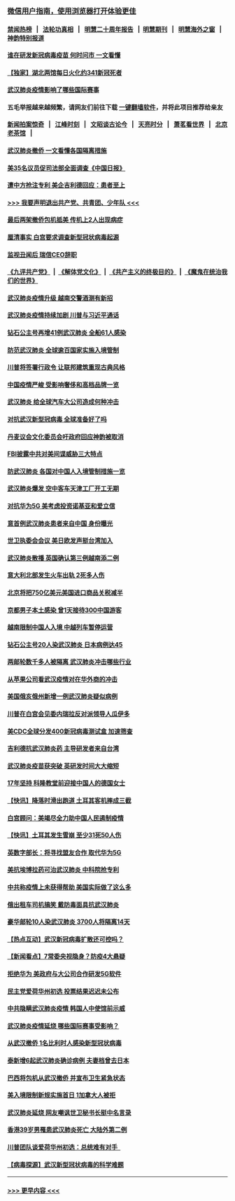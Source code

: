 ### [微信用户指南，使用浏览器打开体验更佳](https://github.com/gfw-breaker/banned-news1/blob/master/indexes/wechat-guide.md?t=0)
#### [禁闻热榜](热点新闻.md?t=0)  &nbsp;&nbsp;|&nbsp;&nbsp; [法轮功真相](https://github.com/gfw-breaker/truth/blob/master/README.md?t=0) &nbsp;&nbsp;|&nbsp;&nbsp; [明慧二十周年报告](https://github.com/gfw-breaker/mh-reports/blob/master/README.md?t=0) &nbsp;&nbsp;|&nbsp;&nbsp;[明慧期刊](https://github.com/gfw-breaker/mh-qikan) &nbsp;&nbsp;|&nbsp;&nbsp; [明慧海外之窗](https://github.com/gfw-breaker/mh-news/blob/master/README.md?t=0) &nbsp;&nbsp;|&nbsp;&nbsp; [神韵特别报道](https://github.com/gfw-breaker/mh-news/blob/master/shenyun.md?t=0)
#### [谁在研发新冠病毒疫苗 何时问市 一文看懂](../pages/nsc418/n11852840.md?t=02081011) 
#### [【独家】湖北两馆每日火化约341新冠死者](../pages/nsc418/n11845444.md?t=02081011) 
#### [武汉肺炎疫情影响了哪些国际赛事](../pages/nsc418/n11852441.md?t=02081011) 
#### 五毛举报越来越频繁，请网友们前往下载 [一键翻墙软件](https://github.com/gfw-breaker/ssr-accounts)，并将此项目推荐给亲友
#### [新闻拍案惊奇](https://github.com/gfw-breaker/banned-news1/blob/master/pages/link4.md) &nbsp;&nbsp;|&nbsp;&nbsp; [江峰时刻](https://github.com/gfw-breaker/banned-news1/blob/master/pages/link4.md) &nbsp;&nbsp;|&nbsp;&nbsp; [文昭谈古论今](https://github.com/gfw-breaker/banned-news1/blob/master/pages/link4.md) &nbsp;&nbsp;|&nbsp;&nbsp; [天亮时分](https://github.com/gfw-breaker/banned-news1/blob/master/pages/link4.md) &nbsp;&nbsp;|&nbsp;&nbsp; [萧茗看世界](https://github.com/gfw-breaker/banned-news1/blob/master/pages/link4.md) &nbsp;&nbsp;|&nbsp;&nbsp; [北京老茶馆](https://github.com/gfw-breaker/banned-news1/blob/master/pages/link4.md) &nbsp;&nbsp;|&nbsp;&nbsp; 
#### [武汉肺炎撤侨 一文看懂各国隔离措施](../pages/nsc418/n11844216.md?t=02081011) 
#### [美35名议员促司法部全面调查《中国日报》](../pages/nsc418/n11852435.md?t=02081011) 
#### [遭中方抢注专利 美企吉利德回应：患者至上](../pages/nsc418/n11852037.md?t=02081011) 
#### [>>> 我要声明退出共产党、共青团、少年队 <<<](https://github.com/begood0513/goodnews/blob/master/quit/letter.md) 
#### [最后两架撤侨包机抵美 传机上2人出现病症](../pages/nsc418/n11852173.md?t=02081011) 
#### [厘清事实 白宫要求调查新型冠状病毒起源](../pages/nsc418/n11852106.md?t=02081011) 
#### [监视丑闻后 瑞信CEO辞职](../pages/nsc418/n11852127.md?t=02081011) 
#### [《九评共产党》](https://github.com/begood0513/9ping.md/blob/master/README.md) &nbsp;|&nbsp; [《解体党文化》](../../../../jtdwh.md/blob/master/README.md)  &nbsp;|&nbsp; [《共产主义的终极目的》](../../../../gczydzjmd.md/blob/master/README.md) &nbsp;|&nbsp; [《魔鬼在统治我们的世界》](../../../../mgztzwmdsj.md/blob/master/README.md) 
#### [武汉肺炎疫情升级 越南交警酒测有新招](../pages/nsc418/n11851632.md?t=02081011) 
#### [武汉肺炎疫情持续加剧 川普与习近平通话](../pages/nsc418/n11851613.md?t=02081011) 
#### [钻石公主号再增41例武汉肺炎 全船61人感染](../pages/nsc418/n11850401.md?t=02081011) 
#### [防范武汉肺炎 全球逾百国家实施入境管制](../pages/nsc418/n11850557.md?t=02081011) 
#### [川普将签署行政令 让联邦建筑重现古典风格](../pages/nsc418/n11850654.md?t=02081011) 
#### [中国疫情严峻 受影响奢侈和高档品牌一览](../pages/nsc418/n11850319.md?t=02081011) 
#### [武汉肺炎 给全球汽车大公司造成何种冲击](../pages/nsc418/n11850056.md?t=02081011) 
#### [对抗武汉新型冠病毒 全球准备好了吗](../pages/nsc418/n11850142.md?t=02081011) 
#### [丹麦议会文化委员会吁政府回应神韵被取消](../pages/nsc418/n11849312.md?t=02081011) 
#### [FBI披露中共对美间谍威胁三大特点](../pages/nsc418/n11849700.md?t=02081011) 
#### [防武汉肺炎 各国对中国人入境管制措施一览](../pages/nsc418/n11838726.md?t=02081011) 
#### [武汉肺炎爆发 空中客车天津工厂开工无期](../pages/nsc418/n11849634.md?t=02081011) 
#### [对抗华为5G 美考虑投资诺基亚和爱立信](../pages/nsc418/n11849510.md?t=02081011) 
#### [意首例武汉肺炎患者来自中国 身份曝光](../pages/nsc418/n11849454.md?t=02081011) 
#### [世卫执委会会议 美日欧发声挺台湾加入](../pages/nsc418/n11849433.md?t=02081011) 
#### [武汉肺炎散播 英国确认第三例越南添二例](../pages/nsc418/n11849439.md?t=02081011) 
#### [意大利北部发生火车出轨 2死多人伤](../pages/nsc418/n11848999.md?t=02081011) 
#### [北京将把750亿美元美国进口商品关税减半](../pages/nsc418/n11848896.md?t=02081011) 
#### [京都男子本土感染 曾1天接待300中国游客](../pages/nsc418/n11848641.md?t=02081011) 
#### [越南限制中国人入境 中越列车暂停运营](../pages/nsc418/n11847844.md?t=02081011) 
#### [钻石公主号20人染武汉肺炎 日本病例达45](../pages/nsc418/n11847823.md?t=02081011) 
#### [两邮轮数千多人被隔离 武汉肺炎冲击哪些行业](../pages/nsc418/n11847456.md?t=02081011) 
#### [从苹果公司看武汉疫情对在华外商的冲击](../pages/nsc418/n11847586.md?t=02081011) 
#### [美国俄亥俄州新增一例武汉肺炎疑似病例](../pages/nsc418/n11847714.md?t=02081011) 
#### [川普在白宫会见委内瑞拉反对派领导人瓜伊多](../pages/nsc418/n11847391.md?t=02081011) 
#### [美CDC全球分发400新冠病毒测试盒 加速筛查](../pages/nsc418/n11847260.md?t=02081011) 
#### [吉利德抗武汉肺炎药 主导研发者来自台湾](../pages/nsc418/n11847064.md?t=02081011) 
#### [武汉肺炎疫苗获突破 英研发时间大大缩短](../pages/nsc418/n11846915.md?t=02081011) 
#### [17年坚持 科隆教堂前迎接中国人的德国女士](../pages/nsc418/n11846781.md?t=02081011) 
#### [【快讯】降落时滑出跑道 土耳其客机摔成三截](../pages/nsc418/n11847021.md?t=02081011) 
#### [白宫顾问：美竭尽全力助中国人民遏制疫情](../pages/nsc418/n11846756.md?t=02081011) 
#### [【快讯】土耳其发生雪崩 至少31死50人伤](../pages/nsc418/n11846680.md?t=02081011) 
#### [英数字部长：将寻找盟友合作 取代华为5G](../pages/nsc418/n11846485.md?t=02081011) 
#### [美抗埃博拉药可治武汉肺炎 中科院抢专利](../pages/nsc418/n11846409.md?t=02081011) 
#### [中共称疫情上未获得帮助 美国实际做了这么多](../pages/nsc418/n11846008.md?t=02081011) 
#### [俄出租车司机搞笑 戴防毒面具抗武汉肺炎](../pages/nsc418/n11845703.md?t=02081011) 
#### [豪华邮轮10人染武汉肺炎 3700人将隔离14天](../pages/nsc418/n11845543.md?t=02081011) 
#### [【热点互动】武汉新冠病毒扩散还可控吗？](../pages/nsc418/n11844750.md?t=02081011) 
#### [【新闻看点】7常委央视隐身？防疫4大悬疑](../pages/nsc418/n11844611.md?t=02081011) 
#### [拒绝华为 美政府与大公司合作研发5G软件](../pages/nsc418/n11844625.md?t=02081011) 
#### [民主党爱荷华州初选 投票结果迟迟未公布](../pages/nsc418/n11844207.md?t=02081011) 
#### [中共隐瞒武汉肺炎疫情 韩国人中使馆前示威](../pages/nsc418/n11844084.md?t=02081011) 
#### [武汉肺炎疫情延烧 哪些国际赛事受影响？](../pages/nsc418/n11843958.md?t=02081011) 
#### [从武汉撤侨 1名比利时人感染新型冠状病毒](../pages/nsc418/n11843977.md?t=02081011) 
#### [泰新增6起武汉肺炎确诊病例 夫妻档曾去日本](../pages/nsc418/n11843900.md?t=02081011) 
#### [巴西将包机从武汉撤侨 并宣布卫生紧急状态](../pages/nsc418/n11843418.md?t=02081011) 
#### [美入境限制新规实施首日 1加拿大人被拒](../pages/nsc418/n11843058.md?t=02081011) 
#### [武汉肺炎延烧 网友嘲讽世卫秘书长挺中名言录](../pages/nsc418/n11843056.md?t=02081011) 
#### [香港39岁男罹患武汉肺炎死亡 大陆外第二例](../pages/nsc418/n11843026.md?t=02081011) 
#### [川普团队谈爱荷华州初选：总统难有对手  ](../pages/nsc418/n11842867.md?t=02081011) 
#### [【病毒探源】武汉新型冠状病毒的科学难题](../pages/nsc418/n11842176.md?t=02081011) 

----
#### [ >>> 更早内容 <<< ](../indexes/nsc418-earlier.md)
